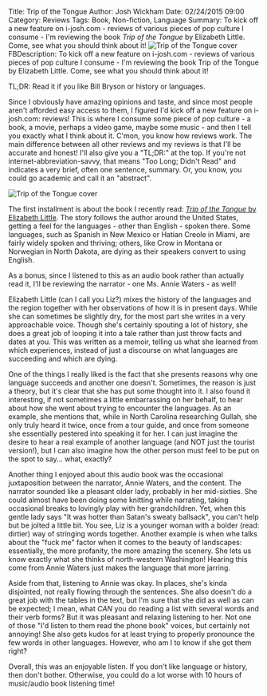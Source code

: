 Title: Trip of the Tongue
Author: Josh Wickham
Date: 02/24/2015 09:00
Category: Reviews
Tags: Book, Non-fiction, Language
Summary: To kick off a new feature on i-josh.com - reviews of various pieces of pop culture I consume - I'm reviewing
         the book _Trip of the Tongue_ by Elizabeth Little. Come, see what you should think about it!
         ![Trip of the Tongue cover]({filename}/images/trip_of_the_tongue.jpg)
FBDescription: To kick off a new feature on i-josh.com - reviews of various pieces of pop culture I consume - I'm
               reviewing the book Trip of the Tongue by Elizabeth Little. Come, see what you should think about it!
         
TL;DR: Read it if you like Bill Bryson or history or languages.

Since I obviously have amazing opinions and taste, and since most people aren't afforded easy access to them, I
figured I'd kick off a new feature on i-josh.com: reviews! This is where I consume some piece of pop culture - a book,
a movie, perhaps a video game, maybe some music - and then I tell you exactly what I think about it. C'mon, you know
how reviews work. The main difference between all other reviews and my reviews is that I'll be accurate and honest! I'll
also give you a "TL;DR:" at the top. If you're not internet-abbreviation-savvy, that means "Too Long; Didn't Read" and
indicates a very brief, often one sentence, summary. Or, you know, you could go academic and call it an "abstract".

![Trip of the Tongue cover][trip_of_the_tongue]

The first installment is about the book I recently read: [_Trip of the Tongue_ by Elizabeth Little][amazon]. The story
follows the author around the United States, getting a feel for the languages - other than English - spoken there. Some
languages, such as Spanish in New Mexico or Hatian Creole in Miami, are fairly widely spoken and thriving; others, like
Crow in Montana or Norwegian in North Dakota, are dying as their speakers convert to using English.

As a bonus, since I listened to this as an audio book rather than actually read it, I'll be reviewing the narrator - one 
Ms. Annie Waters - as well!

Elizabeth Little (can I call you Liz?) mixes the history of the languages and the region together with her observations
of how it is in present days. While she can sometimes be slightly dry, for the most part she writes in a very approachable
voice. Though she's certainly spouting a lot of history, she does a great job of looping it into a tale rather than just
throw facts and dates at you. This was written as a memoir, telling us what she learned from which experiences, instead
of just a discourse on what languages are succeeding and which are dying.

One of the things I really liked is the fact that she presents reasons why one language succeeds and another one doesn't.
Sometimes, the reason is just a theory, but it's clear that she has put some thought into it. I also found it 
interesting, if not sometimes a little embarrassing on her behalf, to hear about how she went about trying to encounter
the languages. As an example, she mentions that, while in North Carolina researching Gullah, she only truly heard it 
twice, once from a tour guide, and once from someone she essentially pestered into speaking it for her. I can just
imagine the desire to hear a real example of another language (and NOT just the tourist version!), but I can also
imagine how the other person must feel to be put on the spot to say... what, exactly?

Another thing I enjoyed about this audio book was the occasional juxtaposition between the narrator, Annie Waters, and
the content. The narrator sounded like a pleasant older lady, probably in her mid-sixties. She could almost have been
doing some knitting while narrating, taking occasional breaks to lovingly play with her grandchildren. Yet, when this
gentle lady says "It was hotter than Satan's sweaty ballsack", you can't help but be jolted a little bit. You see, Liz
is a younger woman with a bolder (read: dirtier) way of stringing words together. Another example is when whe talks
about the "fuck me" factor when it comes to the beauty of landscapes: essentially, the more profanity, the more amazing
the scenery. She lets us know exactly what she thinks of north-western Washington! Hearing this come from Annie Waters
just makes the language that more jarring.

Aside from that, listening to Annie was okay. In places, she's kinda disjointed, not really flowing through the
sentences. She also doesn't do a great job with the tables in the text, but I'm sure that she did as well as can be
expected; I mean, what _CAN_ you do reading a list with several words and their verb forms? But it was pleasant and
relaxing listening to her. Not one of those "I'd listen to them read the phone book" voices, but certainly not annoying!
She also gets kudos for at least trying to properly pronounce the few words in other languages. However, who am I to
 know if she got them right?

Overall, this was an enjoyable listen. If you don't like language or history, then don't bother. Otherwise, you could do
a lot worse with 10 hours of music/audio book listening time!

[trip_summary]: {filename}/images/trip_of_the_tongue.jpg
[trip_of_the_tongue]: {filename}/images/trip_of_the_tongue.jpg
[amazon]: http://www.amazon.com/Trip-Tongue-Cross-Country-Americas-Languages/dp/1596916567